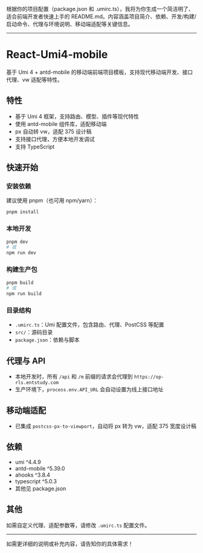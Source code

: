 根据你的项目配置（package.json 和 .umirc.ts），我将为你生成一个简洁明了、适合前端开发者快速上手的 README.md。内容涵盖项目简介、依赖、开发/构建/启动命令、代理与环境说明、移动端适配等关键信息。

---

# React-Umi4-mobile

基于 Umi 4 + antd-mobile 的移动端前端项目模板，支持现代移动端开发、接口代理、vw 适配等特性。

## 特性

- 基于 Umi 4 框架，支持路由、模型、插件等现代特性
- 使用 antd-mobile 组件库，适配移动端
- px 自动转 vw，适配 375 设计稿
- 支持接口代理，方便本地开发调试
- 支持 TypeScript

## 快速开始

### 安装依赖

建议使用 pnpm（也可用 npm/yarn）：

```bash
pnpm install
```

### 本地开发

```bash
pnpm dev
# 或
npm run dev
```

### 构建生产包

```bash
pnpm build
# 或
npm run build
```

### 目录结构

- `.umirc.ts`：Umi 配置文件，包含路由、代理、PostCSS 等配置
- `src/`：源码目录
- `package.json`：依赖与脚本

## 代理与 API

- 本地开发时，所有 `/api` 和 `/m` 前缀的请求会代理到 `https://op-rls.entstudy.com`
- 生产环境下，`process.env.API_URL` 会自动设置为线上接口地址

## 移动端适配

- 已集成 `postcss-px-to-viewport`，自动将 px 转为 vw，适配 375 宽度设计稿

## 依赖

- umi ^4.4.9
- antd-mobile ^5.39.0
- ahooks ^3.8.4
- typescript ^5.0.3
- 其他见 package.json

## 其他

如需自定义代理、适配参数等，请修改 `.umirc.ts` 配置文件。

---

如需更详细的说明或补充内容，请告知你的具体需求！
